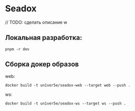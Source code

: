 # Seadox
// TODO: сделать описание
w
## Локальная разработка:
```shell
pnpm -r dev
```

## Сборка докер образов
web:
```shell
docker build -t un1ver5e/seadox-web --target web --push .
```
ws:
```shell
docker build -t un1ver5e/seadox-ws --target ws --push .
```